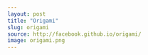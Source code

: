 ```yaml
---
layout: post
title: "Origami"
slug: origami
source: http://facebook.github.io/origami/
image: origami.png
---
```


